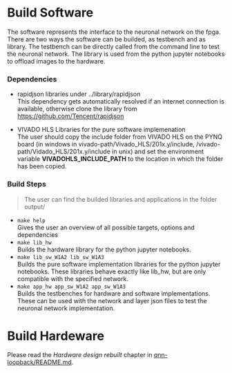 # Build Software

The software represents the interface to the neuronal network on the fpga. There are two ways the software can be builded, as testbench and as library. The testbench can be directly called from the command line to test the neuronal network. The library is used from the python jupyter notebooks to offload images to the hardware.

### Dependencies

* rapidjson libraries under ../library/rapidjson  
    This dependency gets automatically resolved if an internet connection is available, otherwise clone the library from https://github.com/Tencent/rapidjson

* VIVADO HLS Libraries for the pure software implemenation  
    The user should copy the include folder from VIVADO HLS on the PYNQ board (in windows in vivado-path/Vivado_HLS/201x.y/include, /vivado-path/Vidado_HLS/201x.y/include in unix) and set the environment variable **VIVADOHLS_INCLUDE_PATH** to the location in which the folder has been copied.  

### Build Steps

> The user can find the builded libraries and applications in the folder output/

* ``` make help ```  
    Gives the user an overview of all possible targets, options and dependencies
* ``` make lib_hw ```  
    Builds the hardware library for the python jupyter notebooks.
* ``` make lib_sw_W1A2 lib_sw_W1A3 ```  
    Builds the pure software implementation libraries for the python jupyter notebooks. These libraries behave exactly like lib_hw, but are only compatible with the specified network.
* ``` make app_hw app_sw_W1A2 app_sw_W1A3 ```  
    Builds the testbenches for hardware and software implementations. These can be used with the network and layer json files to test the neuronal network implementation.

# Build Hardeware

Please read the *Hardware design rebuilt* chapter in [qnn-loopback/README.md](../../../README.md).
